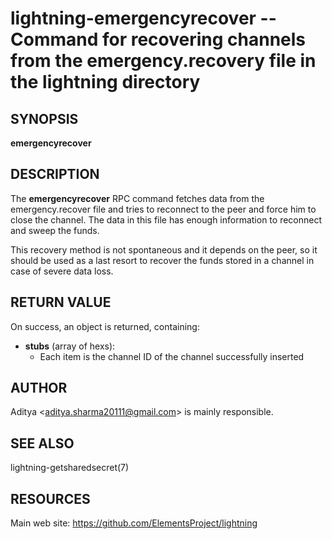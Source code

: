 lightning-emergencyrecover -- Command for recovering channels from the emergency.recovery file in the lightning directory
=========================================================================================================================

SYNOPSIS
--------

**emergencyrecover**

DESCRIPTION
-----------

The **emergencyrecover** RPC command fetches data from the emergency.recover
file and tries to reconnect to the peer and force him to close the channel.
The data in this file has enough information to reconnect and sweep the funds.

This recovery method is not spontaneous and it depends on the peer, so it should
be used as a last resort to recover the funds stored in a channel in case of severe
data loss.

RETURN VALUE
------------

On success, an object is returned, containing:
- **stubs** (array of hexs):
  - Each item is the channel ID of the channel successfully inserted


AUTHOR
------

Aditya <<aditya.sharma20111@gmail.com>> is mainly responsible.

SEE ALSO
--------

lightning-getsharedsecret(7)

RESOURCES
---------

Main web site: <https://github.com/ElementsProject/lightning>

[comment]: # ( SHA256STAMP:9cfaa9eb4609b36accc3e3b12a352c00ddd402307e4461f4df274146d12f6eb0)